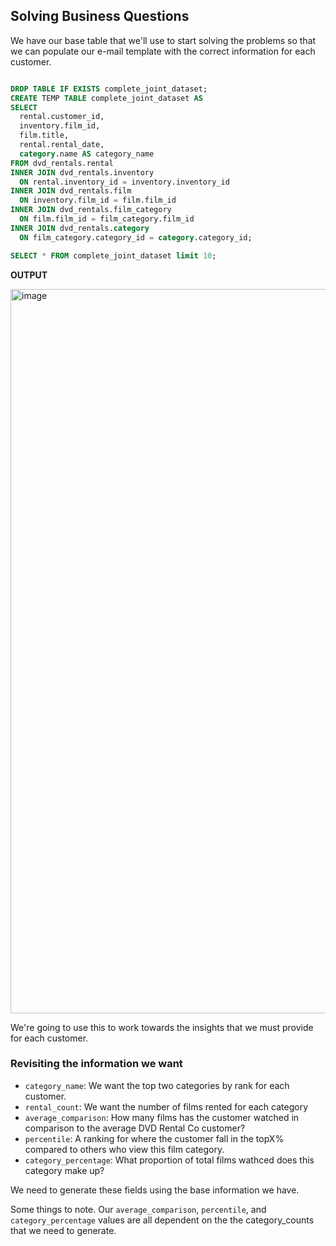 
## Solving Business Questions

We have our base table that we'll use to start solving the problems so that we can populate our e-mail template with the correct information for each customer. 

``` sql

DROP TABLE IF EXISTS complete_joint_dataset;
CREATE TEMP TABLE complete_joint_dataset AS
SELECT
  rental.customer_id,
  inventory.film_id,
  film.title,
  rental.rental_date,
  category.name AS category_name
FROM dvd_rentals.rental
INNER JOIN dvd_rentals.inventory
  ON rental.inventory_id = inventory.inventory_id
INNER JOIN dvd_rentals.film
  ON inventory.film_id = film.film_id
INNER JOIN dvd_rentals.film_category
  ON film.film_id = film_category.film_id
INNER JOIN dvd_rentals.category
  ON film_category.category_id = category.category_id;

SELECT * FROM complete_joint_dataset limit 10;

```

**OUTPUT**


<img width="1159" alt="image" src="https://user-images.githubusercontent.com/77873198/176781668-dd28175d-1b27-4fbf-9cd7-d55305df9b65.png">

We're going to use this to work towards the insights that we must provide for each customer. 

### Revisiting the information we want
- `category_name`: We want the top two categories by rank for each customer.
- `rental_count`: We want the number of films rented for each category
- `average_comparison`: How many films has the customer watched in comparison to the average DVD Rental Co customer?
- `percentile`: A ranking for where the customer fall in the topX% compared to others who view this film category. 
- `category_percentage`: What proportion of total films wathced does this category make up?

We need to generate these fields using the base information we have. 

Some things to note. Our `average_comparison`, `percentile`, and `category_percentage` values are all dependent on the the category_counts that we need to generate. 



